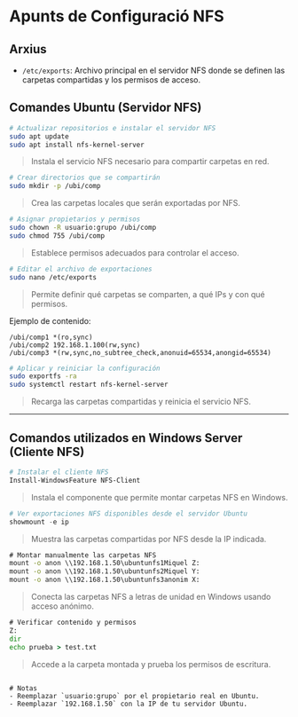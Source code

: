 
# Apunts de Configuració NFS
## Arxius

- `/etc/exports`: Archivo principal en el servidor NFS donde se definen las carpetas compartidas y los permisos de acceso.

## Comandes Ubuntu (Servidor NFS)

```bash
# Actualizar repositorios e instalar el servidor NFS
sudo apt update
sudo apt install nfs-kernel-server
```
> Instala el servicio NFS necesario para compartir carpetas en red.

```bash
# Crear directorios que se compartirán
sudo mkdir -p /ubi/comp
```
> Crea las carpetas locales que serán exportadas por NFS.

```bash
# Asignar propietarios y permisos
sudo chown -R usuario:grupo /ubi/comp
sudo chmod 755 /ubi/comp
```
> Establece permisos adecuados para controlar el acceso.

```bash
# Editar el archivo de exportaciones
sudo nano /etc/exports
```
> Permite definir qué carpetas se comparten, a qué IPs y con qué permisos.

Ejemplo de contenido:
```
/ubi/comp1 *(ro,sync)
/ubi/comp2 192.168.1.100(rw,sync)
/ubi/comp3 *(rw,sync,no_subtree_check,anonuid=65534,anongid=65534)
```

```bash
# Aplicar y reiniciar la configuración
sudo exportfs -ra
sudo systemctl restart nfs-kernel-server
```
> Recarga las carpetas compartidas y reinicia el servicio NFS.

---

## Comandos utilizados en Windows Server (Cliente NFS)

```powershell
# Instalar el cliente NFS
Install-WindowsFeature NFS-Client
```
> Instala el componente que permite montar carpetas NFS en Windows.

```powershell
# Ver exportaciones NFS disponibles desde el servidor Ubuntu
showmount -e ip
```
> Muestra las carpetas compartidas por NFS desde la IP indicada.

```cmd
# Montar manualmente las carpetas NFS
mount -o anon \\192.168.1.50\ubuntunfs1Miquel Z:
mount -o anon \\192.168.1.50\ubuntunfs2Miquel Y:
mount -o anon \\192.168.1.50\ubuntunfs3anonim X:
```
> Conecta las carpetas NFS a letras de unidad en Windows usando acceso anónimo.

```cmd
# Verificar contenido y permisos
Z:
dir
echo prueba > test.txt
```
> Accede a la carpeta montada y prueba los permisos de escritura.
```

# Notas
- Reemplazar `usuario:grupo` por el propietario real en Ubuntu.
- Reemplazar `192.168.1.50` con la IP de tu servidor Ubuntu.
